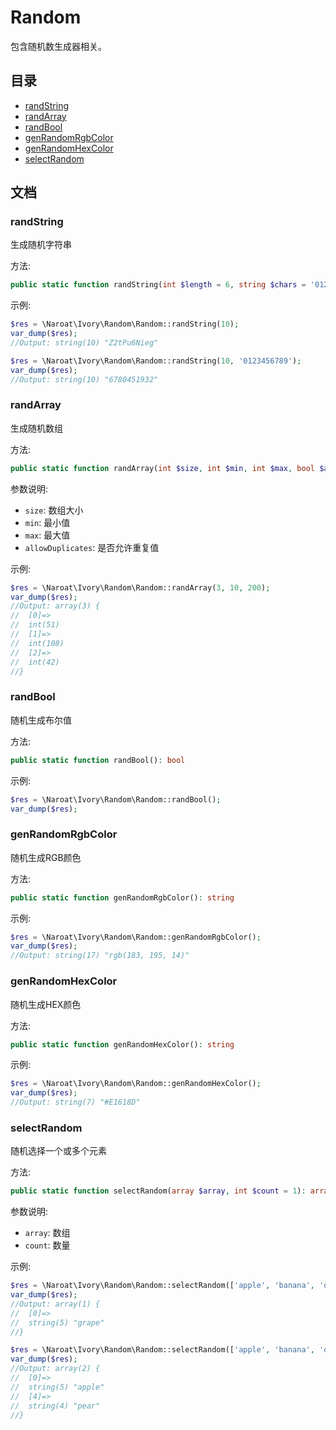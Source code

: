 # Random

包含随机数生成器相关。

## 目录

- [randString](#randString)
- [randArray](#randArray)
- [randBool](#randBool)
- [genRandomRgbColor](#genRandomRgbColor)
- [genRandomHexColor](#genRandomHexColor)
- [selectRandom](#selectRandom)

## 文档

### randString

生成随机字符串

方法:
```php
public static function randString(int $length = 6, string $chars = '0123456789ABCDEFGHIJKLMNOPQRSTUVWXYZabcdefghijklmnopqrstuvwxyz'): string
```

示例:
```php
$res = \Naroat\Ivory\Random\Random::randString(10);
var_dump($res);
//Output: string(10) "Z2tPu6Nieg"

$res = \Naroat\Ivory\Random\Random::randString(10, '0123456789');
var_dump($res);
//Output: string(10) "6780451932"
```

### randArray

生成随机数组

方法:
```php
public static function randArray(int $size, int $min, int $max, bool $allowDuplicates = true): array
```

参数说明:
- `size`: 数组大小
- `min`: 最小值
- `max`: 最大值
- `allowDuplicates`: 是否允许重复值

示例:
```php
$res = \Naroat\Ivory\Random\Random::randArray(3, 10, 200);
var_dump($res);
//Output: array(3) {
//  [0]=>
//  int(51)
//  [1]=>
//  int(108)
//  [2]=>
//  int(42)
//}
```

### randBool

随机生成布尔值

方法:
```php
public static function randBool(): bool
```

示例:
```php
$res = \Naroat\Ivory\Random\Random::randBool();
var_dump($res);
```

### genRandomRgbColor

随机生成RGB颜色

方法:
```php
public static function genRandomRgbColor(): string
```

示例:
```php
$res = \Naroat\Ivory\Random\Random::genRandomRgbColor();
var_dump($res);
//Output: string(17) "rgb(183, 195, 14)"
```

### genRandomHexColor

随机生成HEX颜色

方法:
```php
public static function genRandomHexColor(): string
```

示例:
```php
$res = \Naroat\Ivory\Random\Random::genRandomHexColor();
var_dump($res);
//Output: string(7) "#E1618D"
```

### selectRandom

随机选择一个或多个元素

方法:
```php
public static function selectRandom(array $array, int $count = 1): array
```

参数说明:
- `array`: 数组
- `count`: 数量

示例:
```php
$res = \Naroat\Ivory\Random\Random::selectRandom(['apple', 'banana', 'orange', 'grape', 'pear']);
var_dump($res);
//Output: array(1) {
//  [0]=>
//  string(5) "grape"
//}

$res = \Naroat\Ivory\Random\Random::selectRandom(['apple', 'banana', 'orange', 'grape', 'pear'], 2);
var_dump($res);
//Output: array(2) {
//  [0]=>
//  string(5) "apple"
//  [4]=>
//  string(4) "pear"
//}
```
